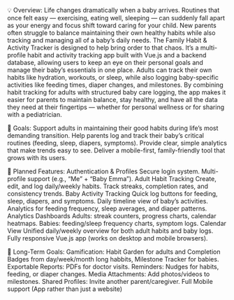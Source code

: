 💡 Overview:
Life changes dramatically when a baby arrives. Routines that once felt easy — exercising, eating well, sleeping — can suddenly fall apart as your energy and focus shift toward caring for your child. New parents often struggle to balance maintaining their own healthy habits while also tracking and managing all of a baby’s daily needs.
The Family Habit & Activity Tracker is designed to help bring order to that chaos. It’s a multi-profile habit and activity tracking app built with Vue.js and a backend database, allowing users to keep an eye on their personal goals and manage their baby’s essentials in one place. Adults can track their own habits like hydration, workouts, or sleep, while also logging baby-specific activities like feeding times, diaper changes, and milestones.
By combining habit tracking for adults with structured baby care logging, the app makes it easier for parents to maintain balance, stay healthy, and have all the data they need at their fingertips — whether for personal wellness or for sharing with a pediatrician.


🎯 Goals:
Support adults in maintaining their good habits during life’s most demanding transition.
Help parents log and track their baby’s critical routines (feeding, sleep, diapers, symptoms).
Provide clear, simple analytics that make trends easy to see.
Deliver a mobile-first, family-friendly tool that grows with its users.


🔑 Planned Features:
Authentication & Profiles
Secure login system.
Multi-profile support (e.g., “Me” + “Baby Emma”).
Adult Habit Tracking
Create, edit, and log daily/weekly habits.
Track streaks, completion rates, and consistency trends.
Baby Activity Tracking
Quick log buttons for feeding, sleep, diapers, and symptoms.
Daily timeline view of baby’s activities.
Analytics for feeding frequency, sleep averages, and diaper patterns.
Analytics Dashboards
Adults: streak counters, progress charts, calendar heatmaps.
Babies: feeding/sleep frequency charts, symptom logs.
Calendar View
Unified daily/weekly overview for both adult habits and baby logs.
Fully responsive Vue.js app (works on desktop and mobile browsers).


🎨 Long-Term Goals:
Gamification: Habit Garden for adults and Completion Badges from day/week/month long habbits, Milestone Tracker for babies.
Exportable Reports: PDFs for doctor visits.
Reminders: Nudges for habits, feeding, or diaper changes.
Media Attachments: Add photos/videos to milestones.
Shared Profiles: Invite another parent/caregiver.
Full Mobile support (App rather than just a website)
